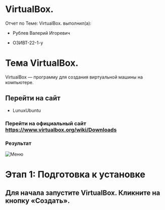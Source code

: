 # VirtualBox.

Отчет по Теме: VirtualBox. выполнил(а):

- Рублев Валерий Игоревич
  
- ОЗИВТ-22-1-у
# Тема VirtualBox.
VirtualBox — программу для создания виртуальной машины на компьютере. 
## Перейти на сайт 
- LunuxUbuntu
### Перейти на официальный сайт https://www.virtualbox.org/wiki/Downloads
### Результат
![Меню]()
# Этап 1: Подготовка к установке
## Для начала запустите VirtualBox. Кликните на кнопку «Создать».
